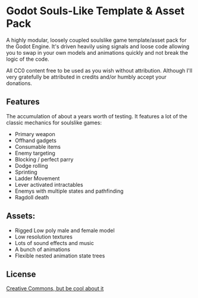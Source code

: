 
# Godot Souls-Like Template & Asset Pack

A highly modular, loosely coupled soulslike game template/asset pack for the Godot Engine. It's driven heavily using signals and loose code allowing you to swap in your own models and animations quickly and not break the logic of the code. 


All CC0 content free to be used as you wish without attribution. Although I'll very gratefully be attributed in credits and/or humbly accept your donations.
## Features

The accumulation of about a years worth of testing. It features a lot of the classic mechanics for soulslike games:

- Primary weapon
- Offhand gadgets 
- Consumable items
- Enemy targeting 
- Blocking / perfect parry
- Dodge rolling
- Sprinting
- Ladder Movement
- Lever activated intractables
- Enemys with multiple states and pathfinding
- Ragdoll death

## Assets:

- Rigged Low poly male and female model
- Low resolution textures
- Lots of sound effects and music
- A bunch of animations
- Flexible nested animation state trees


## License

[Creative Commons, but be cool about it](https://choosealicense.com/licenses/unlicense)


